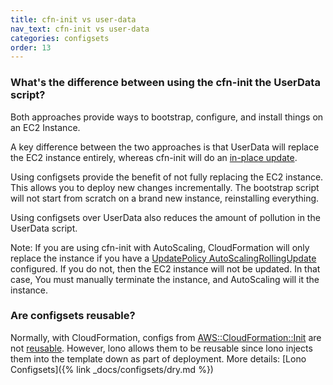 ```yaml
---
title: cfn-init vs user-data
nav_text: cfn-init vs user-data
categories: configsets
order: 13
---
```


### What's the difference between using the cfn-init the UserData script?

Both approaches provide ways to bootstrap, configure, and install things on an EC2 Instance.

A key difference between the two approaches is that UserData will replace the EC2 instance entirely, whereas cfn-init will do an [in-place update](https://stackoverflow.com/questions/35095950/what-are-the-benefits-of-cfn-init-over-userdata).

Using configsets provide the benefit of not fully replacing the EC2 instance. This allows you to deploy new changes incrementally.  The bootstrap script will not start from scratch on a brand new instance, reinstalling everything.

Using configsets over UserData also reduces the amount of pollution in the UserData script.

Note: If you are using cfn-init with AutoScaling, CloudFormation will only replace the instance if you have a [UpdatePolicy AutoScalingRollingUpdate](https://docs.aws.amazon.com/AWSCloudFormation/latest/UserGuide/aws-attribute-updatepolicy.html#aws-attribute-updatepolicy-examples) configured. If you do not, then the EC2 instance will not be updated. In that case, You must manually terminate the instance, and AutoScaling will it the instance.

### Are configsets reusable?

Normally, with CloudFormation, configs from [AWS::CloudFormation::Init](https://docs.aws.amazon.com/AWSCloudFormation/latest/UserGuide/aws-resource-init.html) are not [reusable](https://stackoverflow.com/questions/27499509/reusing-awscloudformationinit-and-userdata-for-multiple-instances). However, lono allows them to be reusable since lono injects them into the template down as part of deployment. More details: [Lono Configsets]({% link _docs/configsets/dry.md %})


